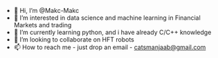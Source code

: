 - 👋 Hi, I’m @Makc-Makc
- 👀 I’m interested in data science and machine learning in Financial Markets and trading
- 🌱 I’m currently learning python, and i have already C/C++ knowledge
- 💞️ I’m looking to collaborate on HFT robots
- 📫 How to reach me - just drop an email - catsmanjaab@gmail.com

<!---
Makc-Makc/Makc-Makc is a ✨ special ✨ repository because its `README.md` (this file) appears on your GitHub profile.
You can click the Preview link to take a look at your changes.
--->
